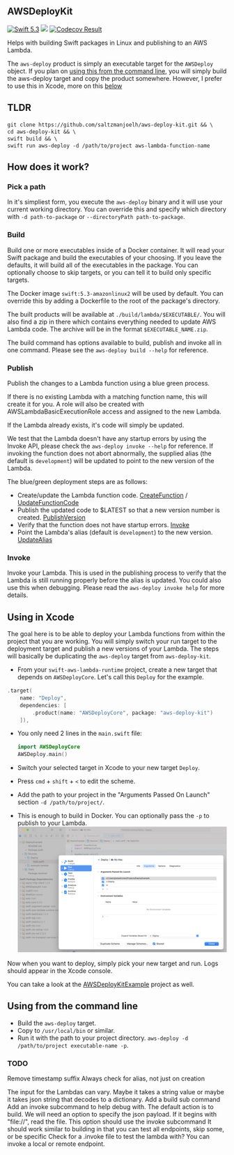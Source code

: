 ## AWSDeployKit

[<img src="http://img.shields.io/badge/swift-5.3-brightgreen.svg" alt="Swift 5.3" />](https://swift.org)
[<img src="https://github.com/saltzmanjoelh/AWSDeployKit/workflows/Swift/badge.svg" />](https://github.com/saltzmanjoelh/AWSDeployKit/actions)
[<img src="https://codecov.io/gh/saltzmanjoelh/AWSDeployKit/branch/main/graph/badge.svg" alt="Codecov Result" />](https://codecov.io/gh/saltzmanjoelh/AWSDeployKit)

Helps with building Swift packages in Linux and publishing to an AWS Lambda. 

The `aws-deploy` product is simply an executable target for the `AWSDeploy` object. If you plan on [using this from the command line](#using-from-the-command-line), you will simply build the aws-deploy target and copy the product somewhere. However, I prefer to use this in Xcode, more on this [below](#use-this-in-xcode)

## TLDR
```shell
git clone https://github.com/saltzmanjoelh/aws-deploy-kit.git && \
cd aws-deploy-kit && \
swift build && \
swift run aws-deploy -d /path/to/project aws-lambda-function-name
```

## How does it work?

### Pick a path
In it's simpliest form, you execute the `aws-deploy` binary and it will use your current working directory. You can override this and specify which directory with `-d path-to-package` or `--directoryPath path-to-package`. 

### Build
Build one or more executables inside of a Docker container. It will read your Swift package and build the executables of your choosing. If you leave the defaults, it will build all of the executables in the package. You can optionally choose to skip targets, or you can tell it to build only specific targets.

The Docker image `swift:5.3-amazonlinux2` will be used by default. You can override this by adding a Dockerfile to the root of the package's directory. 

The built products will be available at `./build/lambda/$EXECUTABLE/`. You will also find a zip in there which contains everything needed to update AWS Lambda code. The archive will be in the format `$EXECUTABLE_NAME.zip`.

The build command has options available to build, publish and invoke all in one command. Please see the `aws-deploy build --help` for reference.

### Publish
Publish the changes to a Lambda function using a blue green process.

If there is no existing Lambda with a matching function name, this will create it for you. A role will also be created with AWSLambdaBasicExecutionRole access and assigned to the new Lambda.

If the Lambda already exists, it's code will simply be updated.

We test that the Lambda doesn't have any startup errors by using the Invoke API, please check the `aws-deploy invoke --help` for reference. If invoking the function does not abort abnormally, the supplied alias (the default is `development`) will be updated to point to the new version of the Lambda.

The blue/green deployment steps are as follows:
* Create/update the Lambda function code. [CreateFunction](https://docs.aws.amazon.com/lambda/latest/dg/API_CreateFunction.html) / [UpdateFunctionCode](https://docs.aws.amazon.com/lambda/latest/dg/API_UpdateFunctionCode.html)
* Publish the updated code to $LATEST so that a new version number is created. [PublishVersion](https://docs.aws.amazon.com/lambda/latest/dg/API_PublishVersion.html)
* Verify that the function does not have startup errors. [Invoke](https://docs.aws.amazon.com/lambda/latest/dg/API_Invoke.html)
* Point the Lambda's alias (default is `development`)  to the new version. [UpdateAlias](https://docs.aws.amazon.com/lambda/latest/dg/API_UpdateAlias.html)

### Invoke

Invoke your Lambda. This is used in the publishing process to verify that the Lambda is still running properly before the alias is updated. You could also use this when debugging. Please read the `aws-deploy invoke help` for more details.

## Using in Xcode
The goal here is to be able to deploy your Lambda functions from within the project that you are working. You will simply switch your run target to the deployment target and publish a new versions of your Lambda. The steps will basically be duplicating the `aws-deploy` target from `aws-deploy-kit`.

* From your `swift-aws-lambda-runtime` project, create a new target that depends on `AWSDeployCore`. Let's call this `Deploy` for the example.
```swift
.target(
    name: "Deploy",
    dependencies: [
        .product(name: "AWSDeployCore", package: "aws-deploy-kit")
    ]),
```

* You only need 2 lines in the `main.swift` file:
  ```swift
  import AWSDeployCore
  AWSDeploy.main()
  ```
  
* Switch your selected target in Xcode to your new target `Deploy`.
* Press `cmd` + `shift` + `<` to edit the scheme.
* Add the path to your project in the "Arguments Passed On Launch" section `-d /path/to/project/`.
* This is enough to build in Docker. You can optionally pass the `-p` to publish to your Lambda.
![Example Setup](ExampleSetup.png)

Now when you want to deploy, simply pick your new target and run. Logs should appear in the Xcode console. 

You can take a look at the [AWSDeployKitExample](https://github.com/saltzmanjoelh/AWSDeployKitExample) project as well.



## Using from the command line

* Build the `aws-deploy` target.
* Copy to `/usr/local/bin` or similar.
* Run it with the path to your project directory. `aws-deploy -d /path/to/project executable-name -p`.


### TODO
Remove timestamp suffix
Always check for alias, not just on creation

The input for the Lambdas can vary. Maybe it takes a string value or maybe it takes json string that decodes to a dictionary.
Add a build sub command
Add an invoke subcommand to help debug with.
The default action is to build. We will need an option to specify the json payload. If it begins with "file://", read the file. This option should use the invoke subcommand
It should work similar to building in that you can test all endpoints, skip some, or be specific
Check for a .invoke file to test the lambda with?
You can invoke a local or remote endpoint.
